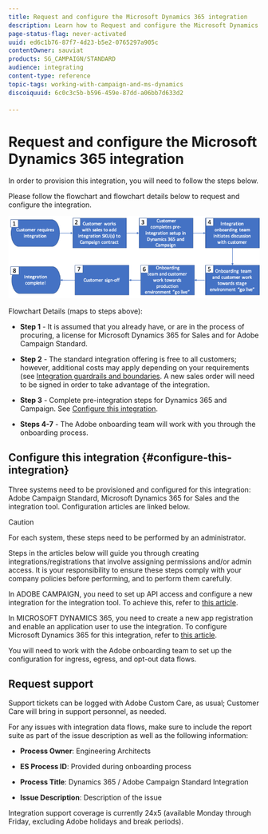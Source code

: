 ```yaml
---
title: Request and configure the Microsoft Dynamics 365 integration
description: Learn how to Request and configure the Microsoft Dynamics 365 with Campaign Standard integration
page-status-flag: never-activated
uuid: ed6c1b76-87f7-4d23-b5e2-0765297a905c
contentOwner: sauviat
products: SG_CAMPAIGN/STANDARD
audience: integrating
content-type: reference
topic-tags: working-with-campaign-and-ms-dynamics
discoiquuid: 6c0c3c5b-b596-459e-87dd-a06bb7d633d2

---
```


# Request and configure the Microsoft Dynamics 365 integration

In order to provision this integration, you will need to follow the steps below.

Please follow the flowchart and flowchart details below to request and configure the integration.

![](assets/provisioning-wf.png)

Flowchart Details (maps to steps above):

* **Step 1** - It is assumed that you already have, or are in the process of procuring, a license for Microsoft Dynamics 365 for Sales and for Adobe Campaign Standard.

* **Step 2** - The standard integration offering is free to all customers; however, additional costs may apply depending on your requirements (see [Integration guardrails and boundaries](../../integrating/using/ms-dynamics-365-integration-guardrails.md). A new sales order will need to be signed in order to take advantage of the integration.

* **Step 3** - Complete pre-integration steps for Dynamics 365 and Campaign. See [Configure this integration](#configure-this-integration).

* **Steps 4-7** - The Adobe onboarding team will work with you through the onboarding process.

## Configure this integration {#configure-this-integration}

Three systems need to be provisioned and configured for this integration: Adobe Campaign Standard, Microsoft Dynamics 365 for Sales and the integration tool. Configuration articles are linked below.

>[!CAUTION]
>
>For each system, these steps need to be performed by an administrator.
>
>Steps in the articles below will guide you through creating integrations/registrations that involve assigning permissions and/or admin access.  It is your responsibility to ensure these steps comply with your company policies before performing, and to perform them carefully.

In ADOBE CAMPAIGN, you need to set up API access and configure a new integration for the integration tool. To achieve this, refer to [this article](../../integrating/using/configure-adobe-io-for-ms-dynamic.md).

In MICROSOFT DYNAMICS 365, you need to create a new app registration and enable an application user to use the integration.  To configure Microsoft Dynamics 365 for this integration, refer to [this article](../../integrating/using/configure-microsoft-dynamics-365-for-campaign-integration.md).

You will need to work with the Adobe onboarding team to set up the configuration for ingress, egress, and opt-out data flows.


## Request support 

Support tickets can be logged with Adobe Custom Care, as usual; Customer Care will bring in support personnel, as needed.

For any issues with integration data flows, make sure to include the report suite as part of the issue description as well as the following information:

* **Process Owner**: Engineering Architects

* **ES Process ID**: Provided during onboarding process

* **Process Title**: Dynamics 365 / Adobe Campaign Standard Integration

* **Issue Description**: Description of the issue

Integration support coverage is currently 24x5 (available Monday through Friday, excluding Adobe holidays and break periods).